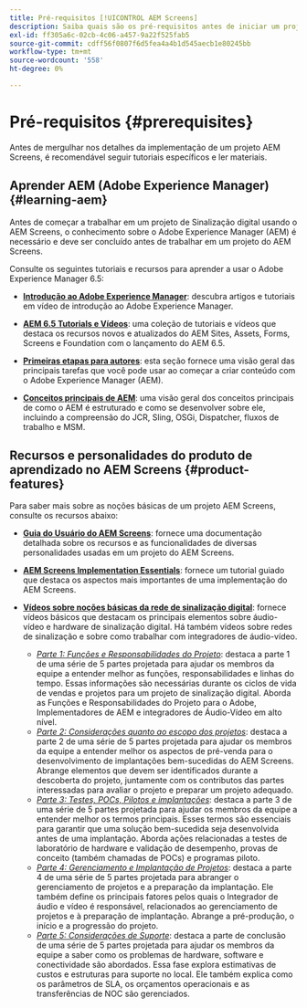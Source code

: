 ```yaml
---
title: Pré-requisitos [!UICONTROL AEM Screens]
description: Saiba quais são os pré-requisitos antes de iniciar um projeto do AEM Screens.
exl-id: ff305a6c-02cb-4c06-a457-9a22f525fab5
source-git-commit: cdff56f0807f6d5fea4a4b1d545aecb1e80245bb
workflow-type: tm+mt
source-wordcount: '558'
ht-degree: 0%

---
```


# Pré-requisitos {#prerequisites}

Antes de mergulhar nos detalhes da implementação de um projeto AEM Screens, é recomendável seguir tutoriais específicos e ler materiais.

## Aprender AEM (Adobe Experience Manager) {#learning-aem}

Antes de começar a trabalhar em um projeto de Sinalização digital usando o AEM Screens, o conhecimento sobre o Adobe Experience Manager (AEM) é necessário e deve ser concluído antes de trabalhar em um projeto do AEM Screens.

Consulte os seguintes tutoriais e recursos para aprender a usar o Adobe Experience Manager 6.5:

* **[Introdução ao Adobe Experience Manager](https://experienceleague.adobe.com/pt-br/docs/experience-manager-cloud-service/content/overview/introduction)**: descubra artigos e tutoriais em vídeo de introdução ao Adobe Experience Manager.

* **[AEM 6.5 Tutorials e Vídeos](https://experienceleague.adobe.com/pt-br/docs/experience-manager-tutorials)**: uma coleção de tutoriais e vídeos que destaca os recursos novos e atualizados do AEM Sites, Assets, Forms, Screens e Foundation com o lançamento do AEM 6.5.

* **[Primeiras etapas para autores](https://experienceleague.adobe.com/pt-br/docs/experience-manager-65/content/sites/authoring/essentials/first-steps)**: esta seção fornece uma visão geral das principais tarefas que você pode usar ao começar a criar conteúdo com o Adobe Experience Manager (AEM).

* **[Conceitos principais de AEM](https://experienceleague.adobe.com/br/docs/experience-manager-65/content/implementing/developing/introduction/the-basics)**: uma visão geral dos conceitos principais de como o AEM é estruturado e como se desenvolver sobre ele, incluindo a compreensão do JCR, Sling, OSGi, Dispatcher, fluxos de trabalho e MSM.

## Recursos e personalidades do produto de aprendizado no AEM Screens {#product-features}

Para saber mais sobre as noções básicas de um projeto AEM Screens, consulte os recursos abaixo:

* **[Guia do Usuário do AEM Screens](https://experienceleague.adobe.com/br/docs/experience-manager-screens/user-guide/aem-screens-introduction)**: fornece uma documentação detalhada sobre os recursos e as funcionalidades de diversas personalidades usadas em um projeto do AEM Screens.

* **[AEM Screens Implementation Essentials](https://experienceleague.adobe.com/pt-br?launch=AEM-7a#recommended/solutions/experience-manager)**: fornece um tutorial guiado que destaca os aspectos mais importantes de uma implementação do AEM Screens.

* **[Vídeos sobre noções básicas da rede de sinalização digital](https://experienceleague.adobe.com/br/docs/experience-manager-screens/user-guide/aem-screens-introduction)**: fornece vídeos básicos que destacam os principais elementos sobre áudio-vídeo e hardware de sinalização digital. Há também vídeos sobre redes de sinalização e sobre como trabalhar com integradores de áudio-vídeo.
   * *[Parte 1: Funções e Responsabilidades do Projeto](https://experienceleague.adobe.com/pt-br/docs/experience-manager-screens/user-guide/digital-signage-network/project-roles-responsibilities)*: destaca a parte 1 de uma série de 5 partes projetada para ajudar os membros da equipe a entender melhor as funções, responsabilidades e linhas do tempo. Essas informações são necessárias durante os ciclos de vida de vendas e projetos para um projeto de sinalização digital. Aborda as Funções e Responsabilidades do Projeto para o Adobe, Implementadores de AEM e integradores de Áudio-Vídeo em alto nível.
   * *[Parte 2: Considerações quanto ao escopo dos projetos](https://experienceleague.adobe.com/pt-br/docs/experience-manager-screens/user-guide/digital-signage-network/project-considerations)*: destaca a parte 2 de uma série de 5 partes projetada para ajudar os membros da equipe a entender melhor os aspectos de pré-venda para o desenvolvimento de implantações bem-sucedidas do AEM Screens. Abrange elementos que devem ser identificados durante a descoberta do projeto, juntamente com os contributos das partes interessadas para avaliar o projeto e preparar um projeto adequado.
   * *[Parte 3: Testes, POCs, Pilotos e implantações](https://experienceleague.adobe.com/pt-br/docs/experience-manager-screens/user-guide/digital-signage-network/testing-pocs-pilots-rollouts)*: destaca a parte 3 de uma série de 5 partes projetada para ajudar os membros da equipe a entender melhor os termos principais. Esses termos são essenciais para garantir que uma solução bem-sucedida seja desenvolvida antes de uma implantação. Aborda ações relacionadas a testes de laboratório de hardware e validação de desempenho, provas de conceito (também chamadas de POCs) e programas piloto.
   * *[Parte 4: Gerenciamento e Implantação de Projetos](https://experienceleague.adobe.com/pt-br/docs/experience-manager-screens/user-guide/digital-signage-network/project-management-and-deployment)*: destaca a parte 4 de uma série de 5 partes projetada para abranger o gerenciamento de projetos e a preparação da implantação. Ele também define os principais fatores pelos quais o Integrador de áudio e vídeo é responsável, relacionados ao gerenciamento de projetos e à preparação de implantação. Abrange a pré-produção, o início e a progressão do projeto.
   * *[Parte 5: Considerações de Suporte](https://experienceleague.adobe.com/pt-br/docs/experience-manager-screens/user-guide/digital-signage-network/support-considerations)*: destaca a parte de conclusão de uma série de 5 partes projetada para ajudar os membros da equipe a saber como os problemas de hardware, software e conectividade são abordados. Essa fase explora estimativas de custos e estruturas para suporte no local. Ele também explica como os parâmetros de SLA, os orçamentos operacionais e as transferências de NOC são gerenciados.
